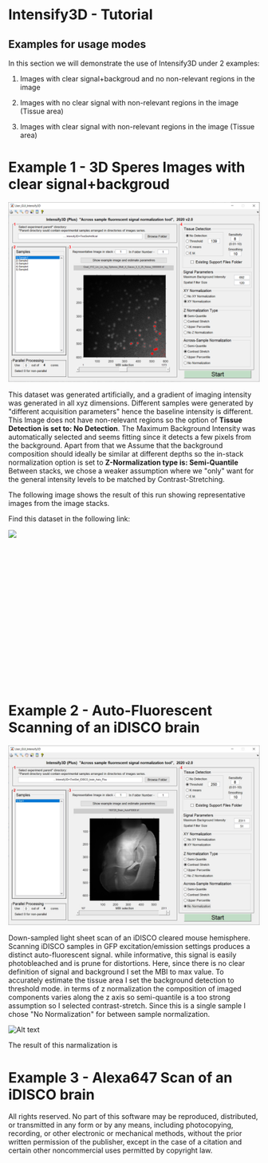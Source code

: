 # Intensify3D - Tutorial

## Examples for usage modes

In this section we will demonstrate  the use of Intensify3D under 2 examples:

1) Images with clear signal+backgroud and no non-relevant regions in the image

2) Images with no clear signal with non-relevant regions in the image (Tissue area)

3) Images with clear signal with non-relevant regions in the image (Tissue area)



# Example 1 - 3D Speres Images with clear signal+backgroud

<img src="SyntheticDataExample.png?raw=true." data-canonical-src="SyntheticDataExample.png?raw=true" />


 
This dataset was generated artificially, and a gradient of imaging intensity was generated in all xyz dimensions.
Different samples were generated by "different acquisition parameters" hence the baseline intensity is different. 
This Image does not have non-relevant regions so the option of **Tissue Detection is set to: No Detection**.
The Maximum Background Intensity was automatically selected and seems fitting since it detects a few pixels from the background. 
Apart from that we Assume that the background composition should ideally be similar at different depths so the in-stack normalization option is set to **Z-Normalization type is: Semi-Quantile**   
Between stacks, we chose a weaker assumption where we "only" want for the general intensity levels to be matched by Contrast-Stretching.

The following image shows the result of this run showing representative images from the image stacks. 

Find this dataset in the following link: 

<img align="left" src="Montage2-01.jpg?raw=true." data-canonical-src="Montage.jpg?raw=true" />

<br></br>
<br></br>
<br></br>
<br></br>
<br></br>
<br></br>
<br></br>
<br></br>
<br></br>


# Example 2 - Auto-Fluorescent  Scanning of an iDISCO brain 

<img src="GUI_iDISCO_AutoFlu3.jpg?raw=true." data-canonical-src="GUI_iDISCO_AutoFlu3.jpg?raw=true" />

Down-sampled light sheet scan of an iDISCO cleared mouse hemisphere. Scanning iDISCO samples in GFP excitation/emission settings produces a distinct auto-fluorescent signal. while informative, this signal is easily photobleached and is prune for distortions. 
Here, since there is no clear definition of signal and background I set the MBI to max value. To accurately estimate the tissue area I set the background detection to threshold mode. in terms of z normalization the composition of imaged components varies along the z axis so semi-quantile is a too strong assumption so I selected contrast-stretch. Since this is a single sample I chose "No Normalization" for between sample normalization.


 ![Alt text](iDISCOHemi.gif?raw=true "Optional Title")

The result of this narmalization is 

# Example 3 - Alexa647 Scan of an iDISCO brain
 



 
 All rights reserved. No part of this software may be reproduced, 
 distributed, or transmitted in any form or by any means, including photocopying,
 recording, or other electronic or mechanical methods,
 without the prior written permission of the publisher,
 except in the case of a citation and certain other
 noncommercial uses permitted by copyright law.

